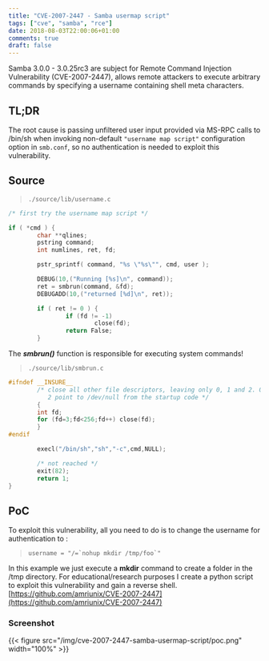 ```yaml
---
title: "CVE-2007-2447 - Samba usermap script"
tags: ["cve", "samba", "rce"]
date: 2018-08-03T22:00:06+01:00
comments: true
draft: false
---
```


Samba 3.0.0 - 3.0.25rc3 are subject for Remote Command Injection Vulnerability (CVE-2007-2447), allows remote attackers to execute arbitrary commands by specifying a username containing shell meta characters.

## TL;DR
The root cause is passing unfiltered user input provided via MS-RPC
calls to /bin/sh when invoking non-default ``"username map script"`` configuration option in `smb.conf`, so no authentication is needed to exploit this vulnerability.

## Source

> `./source/lib/username.c`

```c
/* first try the username map script */

if ( *cmd ) {
        char **qlines;
        pstring command;
        int numlines, ret, fd;

        pstr_sprintf( command, "%s \"%s\"", cmd, user );

        DEBUG(10,("Running [%s]\n", command));
        ret = smbrun(command, &fd);
        DEBUGADD(10,("returned [%d]\n", ret));

        if ( ret != 0 ) {
                if (fd != -1)
                        close(fd);
                return False;
        }
```
The ***smbrun()*** function is responsible for executing system commands!

> `./source/lib/smbrun.c`

```c
#ifndef __INSURE__
        /* close all other file descriptors, leaving only 0, 1 and 2. 0 and
           2 point to /dev/null from the startup code */
        {
        int fd;
        for (fd=3;fd<256;fd++) close(fd);
        }
#endif

        execl("/bin/sh","sh","-c",cmd,NULL);  

        /* not reached */
        exit(82);
        return 1;
}
```
## PoC
To exploit this vulnerability, all you need to do is to change the username for authentication to :

> ``` username = "/=`nohup mkdir /tmp/foo`" ```

In this example we just execute a **mkdir** command to create a folder in the /tmp directory.
For educational/research purposes I create a python script to exploit this vulnerability and gain a reverse shell.
[https://github.com/amriunix/CVE-2007-2447](https://github.com/amriunix/CVE-2007-2447)

### Screenshot
{{< figure src="/img/cve-2007-2447-samba-usermap-script/poc.png" width="100%" >}}
